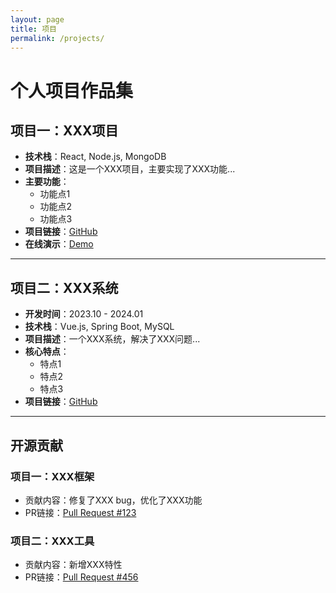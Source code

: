 ```yaml
---
layout: page
title: 项目
permalink: /projects/
---
```


# 个人项目作品集

## 项目一：XXX项目
- **技术栈**：React, Node.js, MongoDB
- **项目描述**：这是一个XXX项目，主要实现了XXX功能...
- **主要功能**：
  - 功能点1
  - 功能点2
  - 功能点3
- **项目链接**：[GitHub](https://github.com/your-username/project1)
- **在线演示**：[Demo](https://your-demo-link.com)

---

## 项目二：XXX系统
- **开发时间**：2023.10 - 2024.01
- **技术栈**：Vue.js, Spring Boot, MySQL
- **项目描述**：一个XXX系统，解决了XXX问题...
- **核心特点**：
  - 特点1
  - 特点2
  - 特点3
- **项目链接**：[GitHub](https://github.com/your-username/project2)

---

## 开源贡献

### 项目一：XXX框架
- 贡献内容：修复了XXX bug，优化了XXX功能
- PR链接：[Pull Request #123](https://github.com/some-org/some-repo/pull/123)

### 项目二：XXX工具
- 贡献内容：新增XXX特性
- PR链接：[Pull Request #456](https://github.com/some-org/some-repo/pull/456) 